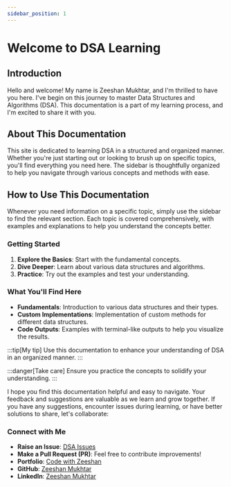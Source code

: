 ```yaml
---
sidebar_position: 1
---
```


# Welcome to DSA Learning

## Introduction

Hello and welcome! My name is Zeeshan Mukhtar, and I'm thrilled to have you here. I've begin on this journey to master Data Structures and Algorithms (DSA). This documentation is a part of my learning process, and I'm excited to share it with you.

## About This Documentation

This site is dedicated to learning DSA in a structured and organized manner. Whether you're just starting out or looking to brush up on specific topics, you'll find everything you need here. The sidebar is thoughtfully organized to help you navigate through various concepts and methods with ease.

## How to Use This Documentation

Whenever you need information on a specific topic, simply use the sidebar to find the relevant section. Each topic is covered comprehensively, with examples and explanations to help you understand the concepts better.

### Getting Started

1. **Explore the Basics**: Start with the fundamental concepts.
2. **Dive Deeper**: Learn about various data structures and algorithms.
3. **Practice**: Try out the examples and test your understanding.

### What You'll Find Here

- **Fundamentals**: Introduction to various data structures and their types.
- **Custom Implementations**: Implementation of custom methods for different data structures.
- **Code Outputs**: Examples with terminal-like outputs to help you visualize the results.

:::tip[My tip]
Use this documentation to enhance your understanding of DSA in an organized manner.
:::

:::danger[Take care]
Ensure you practice the concepts to solidify your understanding.
:::

I hope you find this documentation helpful and easy to navigate. Your feedback and suggestions are valuable as we learn and grow together. If you have any suggestions, encounter issues during learning, or have better solutions to share, let's collaborate:

### Connect with Me

- **Raise an Issue**: [DSA Issues](https://github.com/ZeeshanMukhtar1/DSA/issues)
- **Make a Pull Request (PR)**: Feel free to contribute improvements!
- **Portfolio**: [Code with Zeeshan](https://www.codewithzeeshan.me/)
- **GitHub**: [Zeeshan Mukhtar](https://github.com/zeeshanMukhtar1/)
- **LinkedIn**: [Zeeshan Mukhtar](https://www.linkedin.com/in/zeeshanmukhtar1/)
